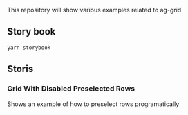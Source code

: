 This repository will show various examples related to ag-grid 

## Story book

`yarn storybook`

## Storis

### Grid With Disabled Preselected Rows

Shows an example of how to preselect rows programatically